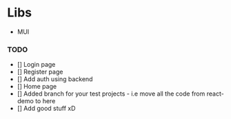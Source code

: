 # Libs
- MUI

### TODO

- [] Login page
- [] Register page
- [] Add auth using backend
- [] Home page
- [] Added branch for your test projects - i.e move all the code from react-demo to here    
- [] Add good stuff xD